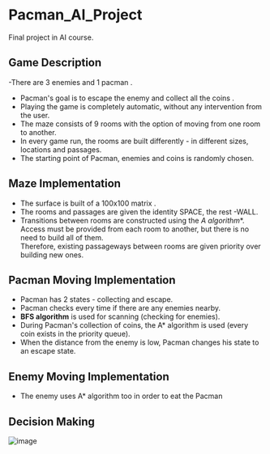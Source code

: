 # Pacman_AI_Project


Final project in AI course.

## Game Description

-There are 3 enemies and 1 pacman .

- Pacman's goal is to escape the enemy and collect all the coins .<br/>
- Playing the game is completely automatic, without any intervention from the user.<br/>
- The maze consists of 9 rooms with the option of moving from one room to another.<br/>
- In every game run, the rooms are built differently - in different sizes, locations  and passages.<br/>
- The starting point of Pacman, enemies and coins is randomly chosen.<br/>

## Maze Implementation
- The surface is built of a 100x100 matrix .<br/>
- The rooms and passages are given the identity SPACE, the rest -WALL.<br/> 
- Transitions between rooms are constructed using the **A* algorithm**.<br/>
 Access must be provided from each room to another, but there is no need to build all of them.<br/>
 Therefore, existing passageways between rooms are given priority over building new ones.<br/>
 
 ## Pacman Moving Implementation
 - Pacman has 2 states - collecting and escape.<br/>
 - Pacman checks every time if there are any enemies nearby.<br/>
 - **BFS algorithm** is used for scanning (checking for enemies).<br/>
 - During Pacman's collection of coins, the A* algorithm is used (every coin exists in the priority queue).<br/>
 - When the distance from the enemy is low, Pacman changes his state to an escape state.<br/>
 
 ## Enemy Moving Implementation
  - The enemy uses A* algorithm too in order to eat the Pacman
  
 
 


## Decision Making 
![image](https://user-images.githubusercontent.com/74130405/199086452-f977668a-32a3-40a5-84ab-190ef3f4d629.png)


